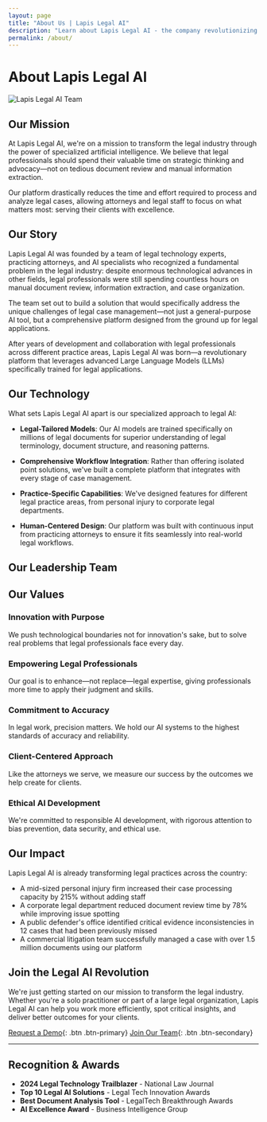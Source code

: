 ```yaml
---
layout: page
title: "About Us | Lapis Legal AI"
description: "Learn about Lapis Legal AI - the company revolutionizing legal case management with advanced artificial intelligence"
permalink: /about/
---
```


# About Lapis Legal AI

![Lapis Legal AI Team](../assets/images/about-banner.jpg)

## Our Mission

At Lapis Legal AI, we're on a mission to transform the legal industry through the power of specialized artificial intelligence. We believe that legal professionals should spend their valuable time on strategic thinking and advocacy—not on tedious document review and manual information extraction.

Our platform drastically reduces the time and effort required to process and analyze legal cases, allowing attorneys and legal staff to focus on what matters most: serving their clients with excellence.

## Our Story

Lapis Legal AI was founded by a team of legal technology experts, practicing attorneys, and AI specialists who recognized a fundamental problem in the legal industry: despite enormous technological advances in other fields, legal professionals were still spending countless hours on manual document review, information extraction, and case organization.

The team set out to build a solution that would specifically address the unique challenges of legal case management—not just a general-purpose AI tool, but a comprehensive platform designed from the ground up for legal applications.

After years of development and collaboration with legal professionals across different practice areas, Lapis Legal AI was born—a revolutionary platform that leverages advanced Large Language Models (LLMs) specifically trained for legal applications.

## Our Technology

What sets Lapis Legal AI apart is our specialized approach to legal AI:

- **Legal-Tailored Models**: Our AI models are trained specifically on millions of legal documents for superior understanding of legal terminology, document structure, and reasoning patterns.

- **Comprehensive Workflow Integration**: Rather than offering isolated point solutions, we've built a complete platform that integrates with every stage of case management.

- **Practice-Specific Capabilities**: We've designed features for different legal practice areas, from personal injury to corporate legal departments.

- **Human-Centered Design**: Our platform was built with continuous input from practicing attorneys to ensure it fits seamlessly into real-world legal workflows.

## Our Leadership Team

<div class="team-grid">
  <div class="team-member">
    <!-- <img src="../assets/images/team/sarah-chen.jpg" alt="Sarah Chen">
    <h3>Sarah Chen, JD</h3>
    <p>CEO & Co-Founder</p>
    <p>Former litigation partner with 15 years of experience and legal tech innovator</p> -->
  </div>
  
  <div class="team-member">
  </div>
  
  <div class="team-member">
  </div>
  
  <div class="team-member">
  </div>
</div>

## Our Values

### Innovation with Purpose

We push technological boundaries not for innovation's sake, but to solve real problems that legal professionals face every day.

### Empowering Legal Professionals

Our goal is to enhance—not replace—legal expertise, giving professionals more time to apply their judgment and skills.

### Commitment to Accuracy

In legal work, precision matters. We hold our AI systems to the highest standards of accuracy and reliability.

### Client-Centered Approach

Like the attorneys we serve, we measure our success by the outcomes we help create for clients.

### Ethical AI Development

We're committed to responsible AI development, with rigorous attention to bias prevention, data security, and ethical use.

## Our Impact

Lapis Legal AI is already transforming legal practices across the country:

- A mid-sized personal injury firm increased their case processing capacity by 215% without adding staff
- A corporate legal department reduced document review time by 78% while improving issue spotting
- A public defender's office identified critical evidence inconsistencies in 12 cases that had been previously missed
- A commercial litigation team successfully managed a case with over 1.5 million documents using our platform

## Join the Legal AI Revolution

We're just getting started on our mission to transform the legal industry. Whether you're a solo practitioner or part of a large legal organization, Lapis Legal AI can help you work more efficiently, spot critical insights, and deliver better outcomes for your clients.

[Request a Demo](/contact){: .btn .btn-primary}
[Join Our Team](/careers){: .btn .btn-secondary}

---

## Recognition & Awards

- **2024 Legal Technology Trailblazer** - National Law Journal
- **Top 10 Legal AI Solutions** - Legal Tech Innovation Awards
- **Best Document Analysis Tool** - LegalTech Breakthrough Awards
- **AI Excellence Award** - Business Intelligence Group